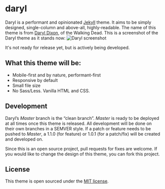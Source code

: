 # daryl
Daryl is a performant and opinionated [Jekyll](http://jekyllrb.com) theme. It aims to be simply designed, single-column and above-all, highly-readable. The name of this theme is from [Daryl Dixon](http://walkingdead.wikia.com/wiki/Daryl_Dixon_(TV_Series)), of the Walking Dead. This is a screenshot of the Daryl theme as it stands now:
![Daryl screenshot](https://github.com/andrewcodes/daryl/blob/master/daryl-dev-screenshot.png)

It's not ready for release yet, but is actively being developed. 

## What this theme will be:

- Mobile-first and by nature, performant-first
- Responsive by default
- Small file size
- No Sass/Less. Vanilla HTML and CSS.

## Development

Daryl’s *Master* branch is the “clean branch”. *Master* is ready to be deployed at all times once this theme is released. All development will be done on their own branches in a SEMVER style. If a patch or feature needs to be pushed to _Master_, a 1.1.0 (for feature) or 1.0.1 (for a patch/fix) will be created and developed on. 

Since this is an open source project, pull requests for fixes are welcome. If you would like to change the design of this theme, you can fork this project.

## License

This theme is open sourced under the [MIT license](https://github.com/andrewcodes/daryl/blob/gh-pages/LICENSE).
